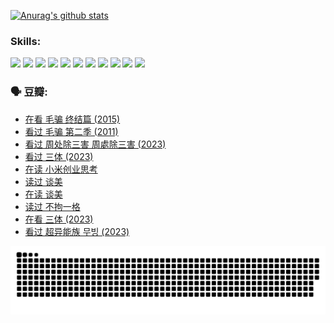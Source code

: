 
[![Anurag's github stats](https://github-readme-stats.vercel.app/api?username=w940853815)](https://github.com/anuraghazra/github-readme-stats)

### Skills:

<code><img height="32" src="https://cdn.jsdelivr.net/npm/simple-icons@v5/icons/python.svg"></code>
<code><img height="32" src="https://cdn.jsdelivr.net/npm/simple-icons@v5/icons/javascript.svg"></code>
<code><img height="32" src="https://cdn.jsdelivr.net/npm/simple-icons@v5/icons/django.svg"></code>
<code><img height="32" src="https://cdn.jsdelivr.net/npm/simple-icons@v5/icons/flask.svg"></code>
<code><img height="32" src="https://cdn.jsdelivr.net/npm/simple-icons@v5/icons/vuetify.svg"></code>
<code><img height="32" src="https://cdn.jsdelivr.net/npm/simple-icons@v5/icons/git.svg"></code>
<code><img height="32" src="https://cdn.jsdelivr.net/npm/simple-icons@v5/icons/docker.svg"></code>
<code><img height="32" src="https://cdn.jsdelivr.net/npm/simple-icons@v5/icons/postgresql.svg"></code>
<code><img height="32" src="https://cdn.jsdelivr.net/npm/simple-icons@v5/icons/elasticsearch.svg"></code>
<code><img height="32" src="https://cdn.jsdelivr.net/npm/simple-icons@v5/icons/macos.svg"></code>
<code><img height="32" src="https://cdn.jsdelivr.net/npm/simple-icons@v5/icons/linux.svg"></code>

### 🗣 豆瓣:

<!-- DOUBAN-ACTIVITIES:START -->
- [在看 毛骗 终结篇‎ (2015)](https://www.douban.com/people/136069238/status/4581971924/?_i=13579588)
- [看过 毛骗 第二季‎ (2011)](https://www.douban.com/people/136069238/status/4581971810/?_i=13579588)
- [看过 周处除三害 周處除三害‎ (2023)](https://www.douban.com/people/136069238/status/4575646701/?_i=13579588)
- [看过 三体‎ (2023)](https://www.douban.com/people/136069238/status/4574263039/?_i=13579588)
- [在读 小米创业思考](https://www.douban.com/people/136069238/status/4572047905/?_i=13579588)
- [读过 谈美](https://www.douban.com/people/136069238/status/4572047629/?_i=13579588)
- [在读 谈美](https://www.douban.com/people/136069238/status/4560861771/?_i=13579588)
- [读过 不拘一格](https://www.douban.com/people/136069238/status/4560861445/?_i=13579588)
- [在看 三体‎ (2023)](https://www.douban.com/people/136069238/status/4558185093/?_i=13579588)
- [看过 超异能族 무빙‎ (2023)](https://www.douban.com/people/136069238/status/4556824186/?_i=13579588)
<!-- DOUBAN-ACTIVITIES:END -->


![Snake animation](https://raw.githubusercontent.com/w940853815/w940853815/output/github-contribution-grid-snake.svg)

<!--
**w940853815/w940853815** is a ✨ _special_ ✨ repository because its `README.md` (this file) appears on your GitHub profile.

Here are some ideas to get you started:

- 🔭 I’m currently working on ...
- 🌱 I’m currently learning ...
- 👯 I’m looking to collaborate on ...
- 🤔 I’m looking for help with ...
- 💬 Ask me about ...
- 📫 How to reach me: ...
- 😄 Pronouns: ...
- ⚡ Fun fact: ...
-->
